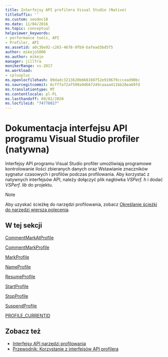 ```yaml
---
title: Interfejsy API profilera Visual Studio (Native)
titleSuffix: ''
ms.custom: seodec18
ms.date: 11/04/2016
ms.topic: conceptual
helpviewer_keywords:
- performance tools, API
- Profiler, API
ms.assetid: a0c3be92-c263-4678-9fb9-bafead3bd5f5
author: mikejo5000
ms.author: mikejo
manager: jillfra
monikerRange: vs-2017
ms.workload:
- cplusplus
ms.openlocfilehash: 89dadc3213620b668160752e919679cccead90bc
ms.sourcegitcommit: 6cfffa72af599a9d667249caaaa411bb28ea69fd
ms.translationtype: MT
ms.contentlocale: pl-PL
ms.lasthandoff: 09/02/2020
ms.locfileid: "74778027"
---
```

# <a name="visual-studio-profiler-api-reference-native"></a>Dokumentacja interfejsu API programu Visual Studio profiler (natywna)
Interfejsy API programu Visual Studio profiler umożliwiają programowe kontrolowanie ilości zbieranych danych oraz Wstawianie znaczników sygnatur czasowych i profilów podczas profilowania. Aby korzystać z natywnych interfejsów API, należy dołączyć plik nagłówka *VSPerf. h* i dodać *VSPerf. lib* do projektu.

> [!NOTE]
> Aby uzyskać ścieżkę do narzędzi profilowania, zobacz [Określanie ścieżki do narzędzi wiersza polecenia](../profiling/specifying-the-path-to-profiling-tools-command-line-tools.md).

## <a name="in-this-section"></a>W tej sekcji
[CommentMarkAtProfile](../profiling/commentmarkatprofile.md)

[CommentMarkProfile](../profiling/commentmarkprofile.md)

[MarkProfile](../profiling/markprofile.md)

[NameProfile](../profiling/nameprofile.md)

[ResumeProfile](../profiling/resumeprofile.md)

[StartProfile](../profiling/startprofile.md)

[StopProfile](../profiling/stopprofile.md)

[SuspendProfile](../profiling/suspendprofile.md)

[PROFILE_CURRENTID](../profiling/profile-currentid.md)

## <a name="see-also"></a>Zobacz też

- [Interfejsy API narzędzi profilowania](../profiling/profiling-tools-apis.md)
- [Przewodnik: Korzystanie z interfejsów API profilera](../profiling/walkthrough-using-profiler-apis.md)
